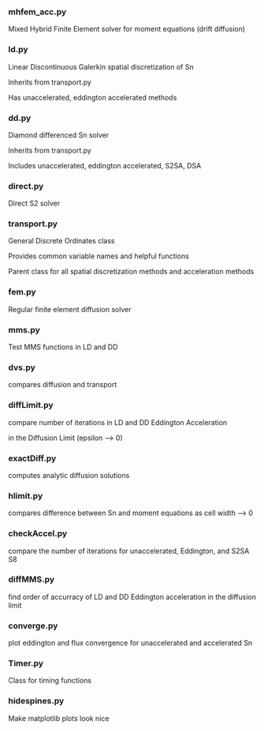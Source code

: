 ### mhfem_acc.py
Mixed Hybrid Finite Element solver for moment equations (drift diffusion) 
### ld.py
Linear Discontinuous Galerkin spatial discretization of Sn 

Inherits from transport.py 

Has unaccelerated, eddington accelerated methods
### dd.py
Diamond differenced Sn solver 

Inherits from transport.py 

Includes unaccelerated, eddington accelerated, S2SA, DSA
### direct.py
Direct S2 solver 
### transport.py
General Discrete Ordinates class 

Provides common variable names and helpful functions 

Parent class for all spatial discretization methods and acceleration methods
### fem.py
Regular finite element diffusion solver 
### mms.py
Test MMS functions in LD and DD 
### dvs.py
compares diffusion and transport 
### diffLimit.py
compare number of iterations in LD and DD Eddington Acceleration 

in the Diffusion Limit (epsilon --> 0)
### exactDiff.py
computes analytic diffusion solutions 
### hlimit.py
compares difference between Sn and moment equations as cell width --> 0 
### checkAccel.py
compare the number of iterations for unaccelerated, Eddington, and S2SA S8 
### diffMMS.py
find order of accurracy of LD and DD Eddington acceleration in the diffusion limit 
### converge.py
plot eddington and flux convergence for unaccelerated and accelerated Sn 
### Timer.py
Class for timing functions 
### hidespines.py
Make matplotlib plots look nice 
